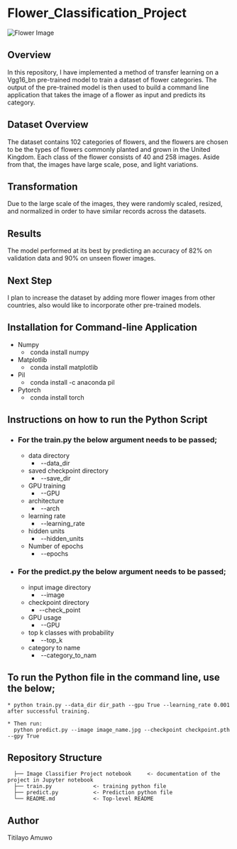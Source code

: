 # Flower_Classification_Project

![Flower Image](https://img.freepik.com/free-photo/purple-osteospermum-daisy-flower_1373-16.jpg)

## Overview
In this repository, I have implemented a method of transfer learning on a Vgg16_bn pre-trained model to train a dataset of flower categories. The output of the pre-trained model is then used to build a command line application that takes the image of a flower as input and predicts its category.

## Dataset Overview
The dataset contains 102 categories of flowers, and the flowers are chosen to be the types of flowers commonly planted and grown in the United Kingdom. Each class of the flower consists of 40 and 258 images. Aside from that, the images have large scale, pose, and light variations. 

## Transformation
Due to the large scale of the images, they were randomly scaled, resized, and normalized in order to have similar records across the datasets.

## Results
The model performed at its best by predicting an accuracy of 82% on validation data and 90% on unseen flower images. 

## Next Step
I plan to increase the dataset by adding more flower images from other countries, also would like to incorporate other pre-trained models.

## Installation for Command-line Application
 * Numpy
   -  conda install numpy
 * Matplotlib
   -  conda install matplotlib
 * Pil
   -  conda install -c anaconda pil
 * Pytorch
   -  conda install torch
 
## Instructions on how to run the Python Script
 - ### For the train.py the below argument needs to be passed;
     * data directory
       -  --data_dir
     * saved checkpoint directory
       -  --save_dir
     * GPU training
       -  --GPU
     * architecture
       -  --arch
     * learning rate
       -  --learning_rate
     * hidden units
       -  --hidden_units
     * Number of epochs
       -  --epochs
  
 - ### For the predict.py the below argument needs to be passed;
     * input image directory
       -  --image
     * checkpoint directory
       - --check_point
     * GPU usage
       -  --GPU
     * top k classes with probability
       -  --top_k
     * category to name
       -  --category_to_nam
  
## To run the Python file in the command line, use the below;
    * python train.py --data_dir dir_path --gpu True --learning_rate 0.001 after successful training.
   
    * Then run:
      python predict.py --image image_name.jpg --checkpoint checkpoint.pth --gpy True
   
## Repository Structure
   
      ├── Image Classifier Project notebook     <- documentation of the project in Jupyter notebook            
      ├── train.py             <- training python file
      ├── predict.py           <- Prediction python file
      └── README.md            <- Top-level README
      
## Author

Titilayo Amuwo

  

 

